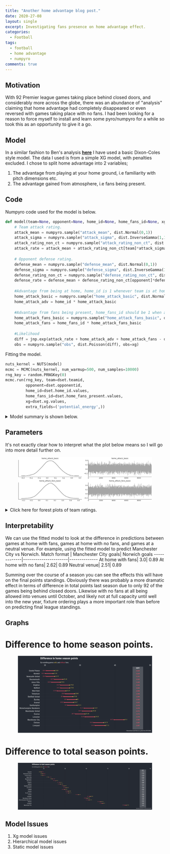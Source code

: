 ```yaml
---
title: "Another home advantage blog post."
date: 2020-27-08
layout: single
excerpt: Investigating fans presence on home advantage effect.
categories:
  - Football
tags:
  - football
  - home advantage
  - numpyro
comments: true
---
```


## Motivation
With 92 Premier league games taking place behind closed doors, and considerably more across the globe, there was an abundance of "analysis" claiming that home advantage had completely disappeared or even reversed with games taking place with no fans.
I had been looking for a reason to force myself to install and learn some pyro/numpyro for a while so took this as an opportunity to give it a go.

## Model
In a similar fashion to Ben's analysis [**here**](http://www.statsandsnakeoil.com/2020/07/27/estimating-the-disruption-to-home-advantage/) I have used a basic Dixon-Coles style model.
The data I used is from a simple XG model, with penalties excluded.
I chose to split home advantage into 2 variables;
1.  The advantage from playing at your home ground, i.e familiarity with pitch dimensions etc.
2.  The advantage gained from atmosphere, i.e fans being present.

## Code
Numpyro code used for the model is below.
``` python
def model(team=None, opponent=None, home_id=None, home_fans_id=None, xg=None):
    # Team attack rating.
    attack_mean = numpyro.sample("attack_mean", dist.Normal(0,1))
    attack_sigma = numpyro.sample("attack_sigma", dist.InverseGamma(1,1))
    attack_rating_non_ct = numpyro.sample("attack_rating_non_ct", dist.Normal(0,1).expand([len(set(team))]))
    attack_rate = attack_mean + attack_rating_non_ct[team]*attack_sigma

    # Opponent defense rating.
    defense_mean = numpyro.sample("defense_mean", dist.Normal(0,1))
    defense_sigma = numpyro.sample("defense_sigma", dist.InverseGamma(1,1))
    defense_rating_non_ct = numpyro.sample("defense_rating_non_ct", dist.Normal(0,1).expand([len(set(opponent))]))
    defense_rate = defense_mean + defense_rating_non_ct[opponent]*defense_sigma

    #Advantage from being at home, home_id is 1 whenever team is at home.
    home_attack_basic = numpyro.sample("home_attack_basic", dist.Normal(0,1))
    home_attack_adv = home_id * home_attack_basic

    #Advantage from fans being present, home_fans_id should be 1 when at home and fans are present and 0 when at home with no fans.
    home_attack_fans_basic = numpyro.sample("home_attack_fans_basic", dist.Normal(0,1))
    home_attack_fans = home_fans_id * home_attack_fans_basic

    #Likelihood
    diff = jnp.exp(attack_rate + home_attack_adv + home_attack_fans - defense_rate)
    obs = numpyro.sample("obs", dist.Poisson(diff), obs=xg)
```
    
Fitting the model.
``` python
nuts_kernel = NUTS(model)
mcmc = MCMC(nuts_kernel, num_warmup=500, num_samples=10000)
rng_key = random.PRNGKey(0)
mcmc.run(rng_key, team=dset.teamid,
         opponent=dset.opponentid,
         home_id=dset.home_id.values,
         home_fans_id=dset.home_fans_present.values,
         xg=dset.xg.values,
         extra_fields=('potential_energy',))
```
<details>
  <summary>Model summary is shown below.</summary>
  
parameter|mean|std|median|5.0%|95.0%|n_eff|r_hat
---------|----|---|------|----|-----|-----|----
attack_mean|0.15  |    0.71   |   0.15   |  -0.98|      1.34  | 6154.75  |    1.00
attack_sigma|0.23   |   0.05  |    0.23  |    0.16  |    0.32 |  3912.60   |   1.00
attack_rating_non_ct[0]|      1.10   |   0.52   |   1.09   |   0.25  |    1.95 |  8374.52   |   1.00
attack_rating_non_ct[1]|     -0.91  |    0.59   |  -0.91   |  -1.90   |   0.01  |11941.38   |   1.00
attack_rating_non_ct[2]|      2.02   |   0.54  |    2.01   |   1.12   |   2.89  | 5925.03   |   1.00
attack_rating_non_ct[3]|     -0.14   |   0.55   |  -0.13   |  -1.06   |   0.75  | 9457.09   |   1.00
attack_rating_non_ct[4]|     -0.49    |  0.57   |  -0.48   |  -1.44   |   0.42  |12434.17   |   1.00
attack_rating_non_ct[5]|     -0.23    |  0.56   |  -0.22   |  -1.12   |   0.72  | 9777.81   |   1.00
attack_rating_non_ct[6]|     -0.18   |   0.55   |  -0.18   |  -1.08   |   0.72  |10686.36   |   1.00
attack_rating_non_ct[7]|      0.14   |   0.56   |   0.14   |  -0.77   |   1.07  | 8658.60   |   1.00
attack_rating_non_ct[8]|      0.17   |   0.54   |   0.17   |  -0.68   |   1.07  |10056.12   |   1.00
attack_rating_non_ct[9]|     -1.17   |   0.60   |  -1.15   |  -2.17   |  -0.23  | 9568.23   |   1.00
attack_rating_non_ct[10]|     -0.40   |   0.57  |   -0.40  |   -1.29  |    0.56 | 11249.37  |    1.00
attack_rating_non_ct[11]|     -0.20    |  0.55  |   -0.19  |   -1.11  |    0.69 | 10754.30  |    1.00
attack_rating_non_ct[12]|     -0.28    |  0.57  |   -0.27  |   -1.20  |    0.68 |  9816.47  |    1.00
attack_rating_non_ct[13]|     -0.28    |  0.55  |   -0.27  |   -1.21  |    0.60 | 10558.21  |    1.00
attack_rating_non_ct[14]|     -0.21    |  0.55   |  -0.20  |   -1.10  |    0.70 | 11570.03  |    1.00
attack_rating_non_ct[15]|     -0.79    |  0.58   |  -0.77  |   -1.72  |    0.19 | 11271.00  |    1.00
attack_rating_non_ct[16]|      0.17     | 0.54   |   0.17  |   -0.76  |    1.02 | 10302.04  |    1.00
attack_rating_non_ct[17]|      0.45    |  0.54   |   0.45  |   -0.48  |    1.27 |  9607.86  |    1.00
attack_rating_non_ct[18]|      1.05    |  0.53   |   1.04  |    0.22  |    1.93 |  7911.13  |    1.00
attack_rating_non_ct[19]|      0.18    |  0.54   |   0.18  |   -0.70  |    1.07 |  9922.93  |    1.00
defense_mean|     -0.13  |    0.71   |  -0.14   |  -1.28   |   1.04  | 6149.20  |    1.00
defense_sigma|      0.20  |    0.05  |    0.20  |    0.13  |    0.28 |  5284.83  |    1.00
defense_rating_non_ct[0]|      0.71   |   0.62   |   0.69  |   -0.36   |   1.67  |11623.39   |   1.00
defense_rating_non_ct[1]|     -0.84   |   0.58   |  -0.83  |   -1.80   |   0.09  |10142.58   |   1.00
defense_rating_non_ct[2]|      0.99   |   0.63   |   0.96  |   -0.03   |   2.03  |14904.24   |   1.00
defense_rating_non_ct[3]|     -0.76   |   0.57   |  -0.75  |   -1.69   |   0.19  |11255.41   |   1.00
defense_rating_non_ct[4]|     -0.56   |   0.58   |  -0.56  |   -1.51   |   0.40  |10068.25   |   1.00
defense_rating_non_ct[5]|     -0.12   |   0.59   |  -0.12  |   -1.08   |   0.84  |14353.28   |   1.00
defense_rating_non_ct[6]|      0.10   |   0.60   |   0.09  |   -0.84   |   1.12  |11902.51   |   1.00
defense_rating_non_ct[7]|     -0.27   |   0.58   |  -0.28  |   -1.25   |   0.66  |11552.72   |   1.00
defense_rating_non_ct[8]|      0.34   |   0.61   |   0.33  |   -0.66   |   1.34  |14602.78   |   1.00
defense_rating_non_ct[9]|     -0.46   |   0.57   |  -0.46  |   -1.40   |   0.49  |11981.43   |   1.00
defense_rating_non_ct[10]|     -0.16  |    0.59  |   -0.17 |    -1.15  |    0.79 | 14187.21  |    1.00
defense_rating_non_ct[11]|     -0.41  |    0.59  |   -0.42 |    -1.37  |    0.55 | 10279.23  |    1.00
defense_rating_non_ct[12]|     -1.02  |    0.57  |   -1.01 |    -1.96  |   -0.11 | 13133.95  |    1.00
defense_rating_non_ct[13]|      0.09   |   0.61  |    0.08 |    -0.92  |    1.07 | 16097.16  |    1.00
defense_rating_non_ct[14]|     -0.10   |   0.59  |   -0.10 |    -1.09  |    0.86 | 10490.95  |    1.00
defense_rating_non_ct[15]|     -0.86   |   0.58  |   -0.86 |    -1.81  |    0.09 | 11439.39  |    1.00
defense_rating_non_ct[16]|      1.08   |   0.64  |    1.07 |     0.07  |    2.15 | 14859.41  |    1.00
defense_rating_non_ct[17]|      0.76   |   0.63  |    0.75 |    -0.22  |    1.84 | 11756.59  |    1.00
defense_rating_non_ct[18]|      0.64   |   0.62  |    0.63 |    -0.35  |    1.68 | 14086.64  |    1.00
defense_rating_non_ct[19]|      0.92   |   0.63  |    0.91 |    -0.08  |    1.98 | 11068.81  |    1.00
home_attack_basic|      0.04    |  0.10  |    0.04   |  -0.12   |   0.20   |8807.34   |   1.00
home_attack_fans_basic|      0.14 |     0.10    |  0.14   |  -0.02 |     0.30 | 8699.55  |    1.00
</details>

    
## Parameters
It's not exactly clear how to interpret what the plot below means so I will go into more detail further on.
<figure class='centre'>
  <a href="/assets/images/hadv.png"><img src="/assets/images/hadv.png"></a>
</figure>

<details>
  <summary>Click here for forest plots of team ratings.</summary>
  
  # Attack ratings.
  
<figure class='centre'>
  <a href="/assets/images/attack.png"><img src="/assets/images/attack.png"></a>
</figure>

  # Defense ratings.
  
<figure class='centre'>
  <a href="/assets/images/defense.png"><img src="/assets/images/defense.png"></a>
</figure>
</details>
  
## Interpretability 
We can use the fitted model to look at the difference in predictions between games at home with fans, games at home with no fans, and games at a neutral venue.
For example, using the fitted model to predict Manchester City vs Norwich.
Match format | Manchester City goals| Norwich goals
-------------|----------------------|--------------
At home with fans| 3.0| 0.89
At home with no fans| 2.62| 0.89
Neutral venue| 2.51| 0.89

Summing over the course of a season you can see the effects this will have on the final points standings.
Obviously there was probably a more dramatic effect in terms of difference in total points last season due to only 92 of the games being behind closed doors.
Likewise with no fans at all being allowed into venues until October, and likely not at full capacity until well into the new year, fixture ordering plays a more important role than before on predicting final league standings.


## Graphs

# Difference to home season points.
<figure class='centre'>
  <a href="/assets/images/home_points.png"><img src="/assets/images/home_points.png"></a>
</figure>

# Difference to total season points.
<figure class='centre'>
  <a href="/assets/images/total_points.png"><img src="/assets/images/total_points.png"></a>
</figure>

## Model Issues

1. Xg model issues
2. Hierarchical model issues
3. Static model issues
